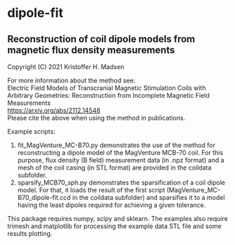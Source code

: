 # dipole-fit
## Reconstruction of coil dipole models from magnetic flux density measurements
Copyright (C) 2021  Kristoffer H. Madsen

For more information about the method see:  
Electric Field Models of Transcranial Magnetic Stimulation Coils with Arbitrary Geometries: Reconstruction from Incomplete Magnetic Field Measurements  
https://arxiv.org/abs/2112.14548  
Please cite the above when using the method in publications.

Example scripts:
1) fit_MagVenture_MC-B70.py demonstrates the use of the method for reconstructing a dipole model of the MagVenture MCB-70 coil. For this purpose, flux density (B field) measurement data (in .npz format) and a mesh of the coil casing (in STL format) are provided in the coildata subfolder.
2) sparsify_MCB70_sph.py demonstrates the sparsification of a coil dipole model. For that, it loads the result of the first script (MagVenture_MC-B70_dipole-fit.ccd in the coildata subfolder) and sparsifies it to a model having the least dipoles required for achieving a given tolerance.

This package requires numpy, scipy and sklearn. The examples also require trimesh and matplotlib for processing the example data STL file and some results plotting.

